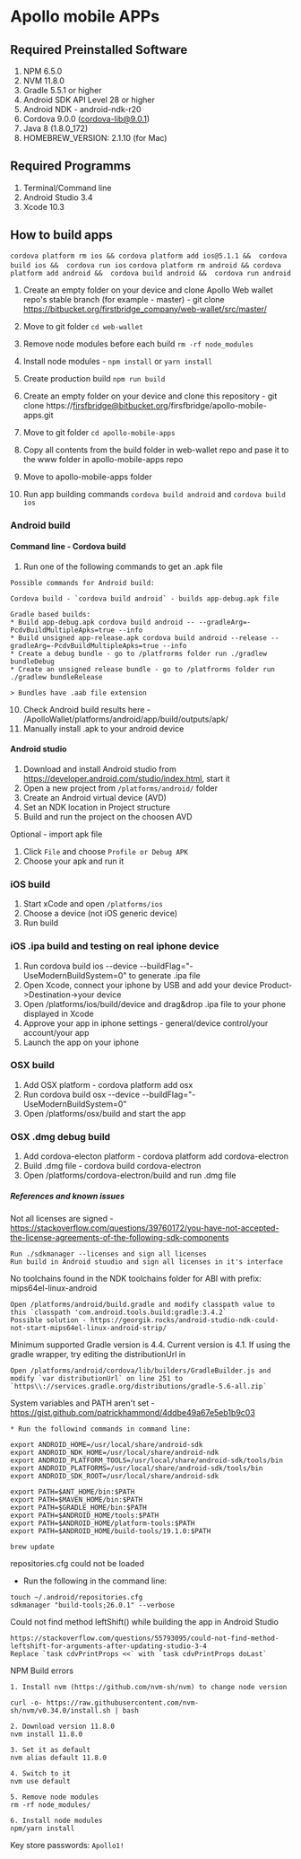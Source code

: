 # Apollo mobile APPs

## Required Preinstalled Software

1. NPM 6.5.0
2. NVM 11.8.0
3. Gradle 5.5.1 or higher
4. Android SDK API Level 28 or higher
5. Android NDK - android-ndk-r20
6. Cordova 9.0.0 (cordova-lib@9.0.1)
7. Java 8 (1.8.0_172)
8. HOMEBREW_VERSION: 2.1.10 (for Mac)

## Required Programms

1. Terminal/Command line
2. Android Studio 3.4
3. Xcode 10.3

## How to build apps
`cordova platform rm ios && cordova platform add ios@5.1.1 &&  cordova build ios &&  cordova run ios`
`cordova platform rm android && cordova platform add android &&  cordova build android &&  cordova run android`

1. Create an empty folder on your device and clone Apollo Web wallet repo's stable branch (for example - master) - git clone https://bitbucket.org/firstbridge_company/web-wallet/src/master/
2. Move to git folder `cd web-wallet`
3. Remove node modules before each build `rm -rf node_modules`
4. Install node modules - `npm install` or `yarn install`
4. Create production build `npm run build`
5. Create an empty folder on your device and clone this repository - git clone https://firsfbridge@bitbucket.org/firsfbridge/apollo-mobile-apps.git
6. Move to git folder `cd apollo-mobile-apps`
7. Copy all contents from the build folder in web-wallet repo and pase it to the www folder in apollo-mobile-apps repo
8. Move to apollo-mobile-apps folder

9. Run app building commands `cordova build android` and `cordova build ios`

### Android build

#### Command line - Cordova build

1. Run one of the following commands to get an .apk file
```
Possible commands for Android build:

Cordova build - `cordova build android` - builds app-debug.apk file

Gradle based builds:
* Build app-debug.apk cordova build android -- --gradleArg=-PcdvBuildMultipleApks=true --info
* Build unsigned app-release.apk cordova build android --release --gradleArg=-PcdvBuildMultipleApks=true --info
* Create a debug bundle - go to /platfrorms folder run ./gradlew bundleDebug
* Create an unsigned release bundle - go to /platfrorms folder run ./gradlew bundleRelease

> Bundles have .aab file extension
```
10. Check Android build results here - /ApolloWallet/platforms/android/app/build/outputs/apk/
11. Manually install .apk to your android device

#### Android studio

1. Download and install Android studio from https://developer.android.com/studio/index.html, start it
2. Open a new project from `/platforms/android/` folder
3. Create an Android virtual device (AVD)
4. Set an NDK location in Project structure
5. Build and run the project on the choosen AVD

Optional - import apk file

1. Click `File` and choose `Profile or Debug APK`
2. Choose your apk and run it

### iOS build

1. Start xCode and open `/platforms/ios`
2. Choose a device (not iOS generic device)
3. Run build

### iOS .ipa build and testing on real iphone device

1. Run cordova build ios --device --buildFlag="-UseModernBuildSystem=0" to generate .ipa file
2. Open Xcode, connect your iphone by USB and add your device Product->Destination->your device
3. Open /platforms/ios/build/device and drag&drop .ipa file to your phone displayed in Xcode
4. Approve your app in iphone settings - general/device control/your account/your app
5. Launch the app on your iphone

### OSX build

1. Add OSX platform - cordova platform add osx
2. Run cordova build osx --device --buildFlag="-UseModernBuildSystem=0"
3. Open /platforms/osx/build and start the app

### OSX .dmg debug build

1. Add cordova-electon platform - cordova platform add cordova-electron
2. Build .dmg file - cordova build cordova-electron
3. Open /platforms/cordova-electron/build and run .dmg file

##### References and known issues

Not all licenses are signed - https://stackoverflow.com/questions/39760172/you-have-not-accepted-the-license-agreements-of-the-following-sdk-components
```
Run ./sdkmanager --licenses and sign all licenses
Run build in Android stuudio and sign all licenses in it's interface
```

No toolchains found in the NDK toolchains folder for ABI with prefix: mips64el-linux-android
```
Open /platforms/android/build.gradle and modify classpath value to this `classpath 'com.android.tools.build:gradle:3.4.2`
Possible solution - https://georgik.rocks/android-studio-ndk-could-not-start-mips64el-linux-android-strip/
```

Minimum supported Gradle version is 4.4. Current version is 4.1. If using the gradle wrapper, try editing the distributionUrl in
```
Open /platforms/android/cordova/lib/builders/GradleBuilder.js and modify `var distributionUrl` on line 251 to `https\\://services.gradle.org/distributions/gradle-5.6-all.zip`
```

System variables and PATH aren't set - https://gist.github.com/patrickhammond/4ddbe49a67e5eb1b9c03
```
* Run the followind commands in command line: 

export ANDROID_HOME=/usr/local/share/android-sdk
export ANDROID_NDK_HOME=/usr/local/share/android-ndk
export ANDROID_PLATFORM_TOOLS=/usr/local/share/android-sdk/tools/bin
export ANDROID_PLATFORMS=/usr/local/share/android-sdk/tools/bin
export ANDROID_SDK_ROOT=/usr/local/share/android-sdk

export PATH=$ANT_HOME/bin:$PATH
export PATH=$MAVEN_HOME/bin:$PATH
export PATH=$GRADLE_HOME/bin:$PATH
export PATH=$ANDROID_HOME/tools:$PATH
export PATH=$ANDROID_HOME/platform-tools:$PATH
export PATH=$ANDROID_HOME/build-tools/19.1.0:$PATH

brew update
```

repositories.cfg could not be loaded
* Run the following in the command line:
```
touch ~/.android/repositories.cfg
sdkmanager "build-tools;26.0.1" --verbose
```

Could not find method leftShift() while building the app in Android Studio
```
https://stackoverflow.com/questions/55793095/could-not-find-method-leftshift-for-arguments-after-updating-studio-3-4
Replace `task cdvPrintProps <<` with `task cdvPrintProps doLast`
```

NPM Build errors
```
1. Install nvm (https://github.com/nvm-sh/nvm) to change node version

curl -o- https://raw.githubusercontent.com/nvm-sh/nvm/v0.34.0/install.sh | bash

2. Download version 11.8.0
nvm install 11.8.0

3. Set it as default
nvm alias default 11.8.0

4. Switch to it
nvm use default

5. Remove node modules
rm -rf node_modules/

6. Install node modules
npm/yarn install
```

Key store passwords:
`Apollo1!`